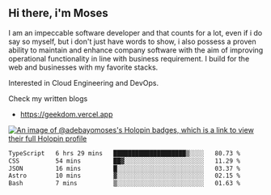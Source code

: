 ## Hi there, i'm Moses

I am an impeccable software developer and that counts for a lot, even if i do say so myself, but i don't just have words to show, i also possess a proven ability to maintain and enhance company software with the aim of improving operational functionality in line with business requirement. I build for the web and businesses with my favorite stacks.

Interested in Cloud Engineering and DevOps.

Check my written blogs
- https://geekdom.vercel.app

[![An image of @adebayomoses's Holopin badges, which is a link to view their full Holopin profile](https://holopin.me/adebayomoses)](https://holopin.io/@adebayomoses)

<!--START_SECTION:waka-->

```txt
TypeScript   6 hrs 29 mins   ████████████████████▒░░░░   80.73 %
CSS          54 mins         ██▓░░░░░░░░░░░░░░░░░░░░░░   11.29 %
JSON         16 mins         █░░░░░░░░░░░░░░░░░░░░░░░░   03.37 %
Astro        10 mins         ▓░░░░░░░░░░░░░░░░░░░░░░░░   02.15 %
Bash         7 mins          ▒░░░░░░░░░░░░░░░░░░░░░░░░   01.63 %
```

<!--END_SECTION:waka-->
